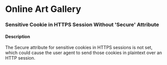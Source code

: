 <h1>Online Art Gallery</h1>

<h3>Sensitive Cookie in HTTPS Session Without 'Secure' Attribute</h3>

<h4>Description</h4>
 The Secure attribute for sensitive cookies in HTTPS sessions is not set, which could cause the user agent to send those cookies in plaintext over an HTTP session.
